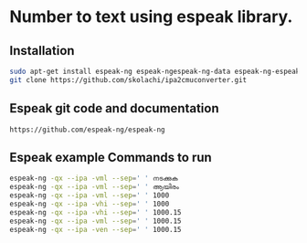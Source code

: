 # Number to text using espeak library.

## Installation

```bash
sudo apt-get install espeak-ng espeak-ngespeak-ng-data espeak-ng-espeak
git clone https://github.com/skolachi/ipa2cmuconverter.git
```
## Espeak git code and documentation

```
https://github.com/espeak-ng/espeak-ng
```

## Espeak example Commands to run

```bash
espeak-ng -qx --ipa -vml --sep=' ' നടക്കുക
espeak-ng -qx --ipa -vml --sep=' ' ആയിരം
espeak-ng -qx --ipa -vml --sep=' ' 1000
espeak-ng -qx --ipa -vhi --sep=' ' 1000
espeak-ng -qx --ipa -vhi --sep=' ' 1000.15
espeak-ng -qx --ipa -vml --sep=' ' 1000.15
espeak-ng -qx --ipa -ven --sep=' ' 1000.15
```

